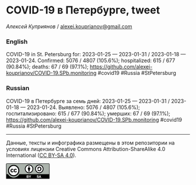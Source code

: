 COVID-19 в Петербурге, tweet
============================

*Алексей Куприянов* /
<a href="mailto:alexei.kouprianov@gmail.com" class="email">alexei.kouprianov@gmail.com</a>

### English

COVID-19 in St. Petersburg for: 2023-01-25 — 2023-01-31 / 2023-01-18 —
2023-01-24. Сonfirmed: 5076 / 4807 (105.6%); hospitalized: 615 / 677
(90.84%); deaths: 67 / 69 (97.1%);
<a href="https://github.com/alexei-kouprianov/COVID-19.SPb.monitoring" class="uri">https://github.com/alexei-kouprianov/COVID-19.SPb.monitoring</a>
\#covid19 \#Russia \#StPetersburg

### Russian

COVID-19 в Петербурге за семь дней: 2023-01-25 — 2023-01-31 / 2023-01-18
— 2023-01-24. Выявлено: 5076 / 4807 (105.6%); госпитализировано: 615 /
677 (90.84%); умерших: 67 / 69 (97.1%);
<a href="https://github.com/alexei-kouprianov/COVID-19.SPb.monitoring" class="uri">https://github.com/alexei-kouprianov/COVID-19.SPb.monitoring</a>
\#covid19 \#Russia \#StPetersburg

------------------------------------------------------------------------

Данные, тексты и инфографика размещены в этом репозитории на условиях
лицензии Creative Commons Attribution-ShareAlike 4.0 International ([CC
BY-SA 4.0](https://creativecommons.org/licenses/by-sa/4.0/)).

![](../misc/CC-BY-SA-icon.png "CC-BY-SA")
